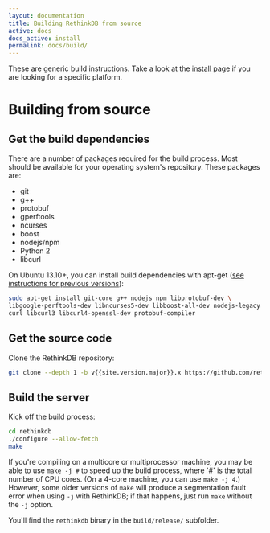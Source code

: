 ```yaml
---
layout: documentation
title: Building RethinkDB from source
active: docs
docs_active: install
permalink: docs/build/
---
```


These are generic build instructions. Take a look at the [install page](/docs/install/)
if you are looking for a specific platform.

# Building from source #

## Get the build dependencies ##

There are a number of packages required for the build process. Most
should be available for your operating system's repository. These packages are:

- git
- g++
- protobuf
- gperftools
- ncurses
- boost
- nodejs/npm
- Python 2
- libcurl


On Ubuntu 13.10+, you can install build dependencies with apt-get ([see instructions for previous versions](/docs/install/ubuntu/)):

```bash
sudo apt-get install git-core g++ nodejs npm libprotobuf-dev \
libgoogle-perftools-dev libncurses5-dev libboost-all-dev nodejs-legacy \
curl libcurl3 libcurl4-openssl-dev protobuf-compiler
```

## Get the source code ##

Clone the RethinkDB repository:

```bash
git clone --depth 1 -b v{{site.version.major}}.x https://github.com/rethinkdb/rethinkdb.git
```

## Build the server ##

Kick off the build process:

```bash
cd rethinkdb
./configure --allow-fetch
make
```

If you're compiling on a multicore or multiprocessor machine, you may be able to use `make -j #` to speed up the build process, where '#' is the total number of CPU cores. (On a 4-core machine, you can use `make -j 4`.) However, some older versions of `make` will produce a segmentation fault error when using `-j` with RethinkDB; if that happens, just run `make` without the `-j` option.

You'll find the `rethinkdb` binary in the `build/release/` subfolder.
